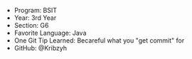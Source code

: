 - Program: BSIT
- Year: 3rd Year
- Section: G6
- Favorite Language: Java
- One Git Tip Learned: Becareful what you "get commit" for
- GitHub: @Kribzyh